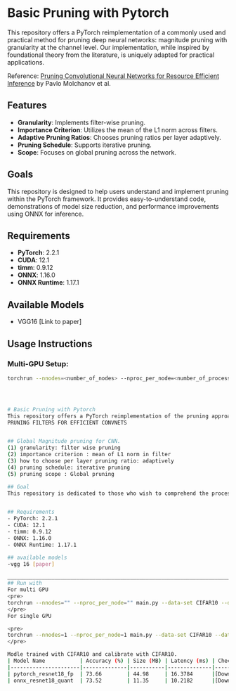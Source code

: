 # Basic Pruning with Pytorch
This repository offers a PyTorch reimplementation of a commonly used and practical method for pruning deep neural networks: magnitude pruning with granularity at the channel level. Our implementation, while inspired by foundational theory from the literature, is uniquely adapted for practical applications.

Reference: [Pruning Convolutional Neural Networks for Resource Efficient Inference](https://arxiv.org/abs/1611.06440) by Pavlo Molchanov et al.

## Features
- **Granularity**: Implements filter-wise pruning.
- **Importance Criterion**: Utilizes the mean of the L1 norm across filters.
- **Adaptive Pruning Ratios**: Chooses pruning ratios per layer adaptively.
- **Pruning Schedule**: Supports iterative pruning.
- **Scope**: Focuses on global pruning across the network.

## Goals
This repository is designed to help users understand and implement pruning within the PyTorch framework. It provides easy-to-understand code, demonstrations of model size reduction, and performance improvements using ONNX for inference.

## Requirements
- **PyTorch**: 2.2.1
- **CUDA**: 12.1
- **timm**: 0.9.12
- **ONNX**: 1.16.0
- **ONNX Runtime**: 1.17.1

## Available Models
- VGG16 [Link to paper]

## Usage Instructions
### Multi-GPU Setup:
```bash
torchrun --nnodes=<number_of_nodes> --nproc_per_node=<number_of_processes_per_node> main.py --dataset CIFAR10 --data_path "<path_to_data>" --pretrained "<path_to_pretrained_model>" --device cuda --epochs <number_of_epochs> --pruning_ratio 0.95 --model vgg16 --lr 0.0001 --per_iter_pruning_ratio 0.05 --print_freq 500 --distributed




# Basic Pruning with Pytorch
This repository offers a PyTorch reimplementation of the pruning approach that most common and practical method which magnitude pruning with granularity with channels. you can find our code built behind theory with paper but not perfectly same.  
PRUNING FILTERS FOR EFFICIENT CONVNETS 


## Global Magnitude pruning for CNN.
(1) granularity: filter wise pruning
(2) importance criterion : mean of L1 norm in filter
(3) how to choose per layer pruning ratio: adaptively 
(4) pruning schedule: iterative pruning
(5) pruning scope : Global pruning

## Goal
This repository is dedicated to those who wish to comprehend the process of quantization within the PyTorch framework. It offers a straightforward and accessible implementation, as well as practical demonstrations of model size reduction and speed up with ONNX inference. 


## Requirements
- PyTorch: 2.2.1
- CUDA: 12.1
- timm: 0.9.12
- ONNX: 1.16.0
- ONNX Runtime: 1.17.1

## available models
-vgg 16 [paper]

____________________________________________________________________________________________
## Run with 
For multi GPU
<pre>
torchrun --nnodes="" --nproc_per_node="" main.py --data-set CIFAR10 --data_path "data_path" --pretrained "pretrained_model_path" --device cuda --epochs  --pruning_ratio 0.95 --model vgg16 --lr 0.0001 --per_iter_pruning_ratio 0.05 --print_freq 500 --distributed
</pre>
For single GPU

<pre>
torchrun --nnodes=1 --nproc_per_node=1 main.py --data-set CIFAR10 --data_path "data_path" --pretrained "pretrained_model_path" --device cuda --epochs  --pruning_ratio 0.95 --model vgg16 --lr 0.0001 --per_iter_pruning_ratio 0.05 --print_freq 500 
</pre>

Modle trained with CIFAR10 and calibrate with CIFAR10.
| Model Name           | Accuracy (%) | Size (MB) | Latency (ms) | Checkpoint |
|----------------------|--------------|-----------|--------------|------------|
| pytorch_resnet18_fp  | 73.66        | 44.98     | 16.3784      |[Download](https://drive.google.com/file/d/1DXdomOlWoPvT2DKW6_r9tq9v2rH8y_00/view?usp=sharing) |
| onnx_resnet18_quant  | 73.52        | 11.35     | 10.2182      |[Download](https://drive.google.com/file/d/1B_cR5QlXdnpzGfaQcAGtFjV0d3kLctcJ/view?usp=sharing) |

